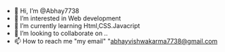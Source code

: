 - 👋 Hi, I’m @Abhay7738
- 👀 I’m interested in Web development
- 🌱 I’m currently learning Html,CSS.Javacript
- 💞️ I’m looking to collaborate on ..
- 📫 How to reach me "my email" "abhayvishwakarma7738@gmail.com

<!---
Abhay7738/Abhay7738 is a ✨ special ✨ repository because its `README.md` (this file) appears on your GitHub profile.
You can click the Preview link to take a look at your changes.
--->
